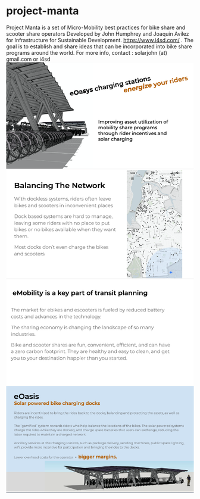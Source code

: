 # project-manta
Project Manta is a set of Micro-Mobility best practices for bike share and scooter share operators Developed by John Humphrey and Joaquin Avilez for Infrastructure for Sustainable Development.  https://www.i4sd.com/ . The goal is to establish and share ideas that can be incorporated into bike share programs around the world. For more info, contact : solarjohn  (at) gmail.com or i4sd
<img src="pic1.png">
<br>
<img src="pic2.png">
<br>
<img src="pic3.png">
<br>
<img src="pic4.png">
